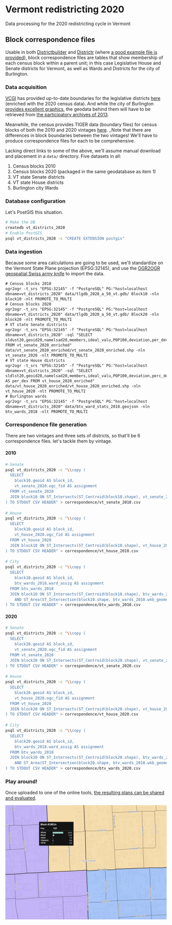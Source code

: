 # Vermont redistricting 2020
Data processing for the 2020 redistricting cycle in Vermont

## Block correspondence files

Usable in both [Districtbuilder](https://www.districtbuilder.org/) and [Districtr](https://districtr.org/) (where [a good example file is provided](https://districtr.org/assets/import-export-examples/districting/assignment-ec0a7f81.csv)), block correspondence files are tables that show membership of each census block within a parent unit; in this case Legislative House and Senate districts for Vermont, as well as Wards and Districts for the city of Burlington.

### Data acquisition
[VCGI](https://vcgi.vermont.gov/) has provided up-to-date boundaries for the legislative districts [here](https://drive.google.com/drive/folders/1TSMJ5Xv2MaqENmzMa_43pxnNA1ce6HGm) (enriched with the 2020 census data). And while the city of Burlington [provides excellent graphics](https://www.burlingtonvt.gov/sites/default/files/CT/ElectionMaps/burlington_vermont_city_wards_2015_24x36.pdf), the geodata behind them will have to be retrieved from [the participatory archives of 2013](https://www.dropbox.com/s/z21tn0nc0oe4iql/btv_ward_stats_2018.geojson?dl=0).

Meanwhile, the census provides TIGER data (boundary files) for census blocks of both the 2010 and 2020 vintages [here](https://www.census.gov/geographies/mapping-files/time-series/geo/tiger-line-file.html). _Note that there are differences in block boundaries between the two vintages! We'll have to produce correspondence files for each to be comprehensive.

Lacking direct links to some of the above, we'll assume manual download and placement in a `data/` directory. Five datasets in all:

1. Census blocks 2010
2. Census blocks 2020 (packaged in the same geodatabase as item 1)
3. VT state Senate districts
4. VT state House districts
5. Burlington city Wards

### Database configuration
Let's PostGIS this situation.

```sh
# Make the DB
createdb vt_districts_2020
# Enable PostGIS
psql vt_districts_2020 -c "CREATE EXTENSION postgis"
```

### Data ingestion
Because some area calculations are going to be used, we'll standardize on the Vermont State Plane projection (EPSG:32145), and use the [OGR2OGR geospatial Swiss army knife](https://gdal.org/) to import the data.

```
# Census blocks 2010
ogr2ogr -t_srs "EPSG:32145" -f "PostgreSQL" PG:"host=localhost dbname=vt_districts_2020" data/tlgdb_2020_a_50_vt.gdb/ Block10 -nln block10 -nlt PROMOTE_TO_MULTI
# Census blocks 2020
ogr2ogr -t_srs "EPSG:32145" -f "PostgreSQL" PG:"host=localhost dbname=vt_districts_2020" data/tlgdb_2020_a_50_vt.gdb/ Block20 -nln block20 -nlt PROMOTE_TO_MULTI
# VT state Senate districts
ogr2ogr -t_srs "EPSG:32145" -f "PostgreSQL" PG:"host=localhost dbname=vt_districts_2020" -sql "SELECT sldust20,geoid20,namelsad20,members,ideal_valu,POP100,deviation,per_dev FROM vt_senate_2020_enriched" data/vt_senate_2020_enriched/vt_senate_2020_enriched.shp -nln vt_senate_2020 -nlt PROMOTE_TO_MULTI
# VT state House districts
ogr2ogr -t_srs "EPSG:32145" -f "PostgreSQL" PG:"host=localhost dbname=vt_districts_2020" -sql "SELECT sldlst20,geoid20,namelsad20,members,ideal_valu,POP100,deviation,perc_dev AS per_dev FROM vt_house_2020_enriched" data/vt_house_2020_enriched/vt_house_2020_enriched.shp -nln vt_house_2020 -nlt PROMOTE_TO_MULTI
# Burlington wards
ogr2ogr -t_srs "EPSG:32145" -f "PostgreSQL" PG:"host=localhost dbname=vt_districts_2020" data/btv_ward_stats_2018.geojson -nln btv_wards_2018 -nlt PROMOTE_TO_MULTI
```

### Correspondence file generation
There are two vintages and three sets of districts, so that'll be 6 correspondence files. let's tackle them by vintage.

#### 2010

```sh
# Senate
psql vt_districts_2020 -c "\\copy (
  SELECT
    block10.geoid AS block_id,
    vt_senate_2020.ogc_fid AS assignment
  FROM vt_senate_2020
  JOIN block10 ON ST_Intersects(ST_Centroid(block10.shape), vt_senate_2020.wkb_geometry)
) TO STDOUT CSV HEADER" > correspondence/vt_senate_2010.csv

# House
psql vt_districts_2020 -c "\\copy (
  SELECT
    block10.geoid AS block_id,
    vt_house_2020.ogc_fid AS assignment
  FROM vt_house_2020
  JOIN block10 ON ST_Intersects(ST_Centroid(block10.shape), vt_house_2020.wkb_geometry)
) TO STDOUT CSV HEADER" > correspondence/vt_house_2010.csv

# City
psql vt_districts_2020 -c "\\copy (
  SELECT
    block10.geoid AS block_id,
    btv_wards_2018.ward_assig AS assignment
  FROM btv_wards_2018
  JOIN block10 ON ST_Intersects(ST_Centroid(block10.shape), btv_wards_2018.wkb_geometry)
    AND ST_Area(ST_Intersection(block10.shape, btv_wards_2018.wkb_geometry)) > (ST_Area(block10.shape) / 2)
) TO STDOUT CSV HEADER" > correspondence/btv_wards_2010.csv
```

#### 2020
```sh
# Senate
psql vt_districts_2020 -c "\\copy (
  SELECT
    block20.geoid AS block_id,
    vt_senate_2020.ogc_fid AS assignment
  FROM vt_senate_2020
  JOIN block20 ON ST_Intersects(ST_Centroid(block20.shape), vt_senate_2020.wkb_geometry)
) TO STDOUT CSV HEADER" > correspondence/vt_senate_2020.csv

# House
psql vt_districts_2020 -c "\\copy (
  SELECT
    block20.geoid AS block_id,
    vt_house_2020.ogc_fid AS assignment
  FROM vt_house_2020
  JOIN block20 ON ST_Intersects(ST_Centroid(block20.shape), vt_house_2020.wkb_geometry)
) TO STDOUT CSV HEADER" > correspondence/vt_house_2020.csv

# City
psql vt_districts_2020 -c "\\copy (
  SELECT
    block20.geoid AS block_id,
    btv_wards_2018.ward_assig AS assignment
  FROM btv_wards_2018
  JOIN block20 ON ST_Intersects(ST_Centroid(block20.shape), btv_wards_2018.wkb_geometry)
    AND ST_Area(ST_Intersection(block20.shape, btv_wards_2018.wkb_geometry)) > (ST_Area(block20.shape) / 2)
) TO STDOUT CSV HEADER" > correspondence/btv_wards_2020.csv
```

### Play around!
Once uploaded to one of the online tools, [the resulting plans can be shared and evaluated](https://app.districtbuilder.org/projects/4eda3498-b405-44d5-8e37-c37c36563ddc).

![editing](img/editing.png)
